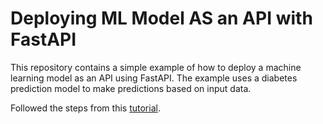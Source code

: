 # Deploying ML Model AS an API with FastAPI
This repository contains a simple example of how to deploy a machine learning model as an API using FastAPI. The example uses a diabetes prediction model to make predictions based on input data.

Followed the steps from this [tutorial](https://www.youtube.com/watch?v=ZTz26f6XXrQ&list=PLfFghEzKVmjvuSA67LszN1dZ-Dd_pkus6&index=25&pp=iAQB).